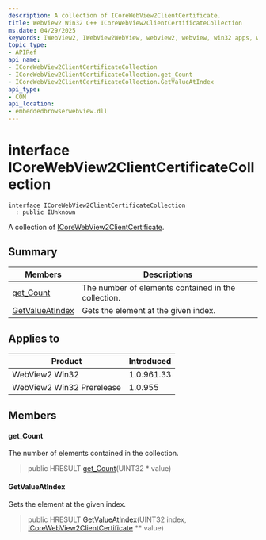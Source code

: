 ```yaml
---
description: A collection of ICoreWebView2ClientCertificate.
title: WebView2 Win32 C++ ICoreWebView2ClientCertificateCollection
ms.date: 04/29/2025
keywords: IWebView2, IWebView2WebView, webview2, webview, win32 apps, win32, edge, ICoreWebView2, ICoreWebView2Controller, browser control, edge html, ICoreWebView2ClientCertificateCollection
topic_type: 
- APIRef
api_name:
- ICoreWebView2ClientCertificateCollection
- ICoreWebView2ClientCertificateCollection.get_Count
- ICoreWebView2ClientCertificateCollection.GetValueAtIndex
api_type:
- COM
api_location:
- embeddedbrowserwebview.dll
---
```


# interface ICoreWebView2ClientCertificateCollection

```
interface ICoreWebView2ClientCertificateCollection
  : public IUnknown
```

A collection of [ICoreWebView2ClientCertificate](icorewebview2clientcertificate.md#icorewebview2clientcertificate).

## Summary

 Members                        | Descriptions
--------------------------------|---------------------------------------------
[get_Count](#get_count) | The number of elements contained in the collection.
[GetValueAtIndex](#getvalueatindex) | Gets the element at the given index.

## Applies to

Product                         | Introduced
--------------------------------|---------------------------------------------
WebView2 Win32            |    1.0.961.33
WebView2 Win32 Prerelease |    1.0.955

## Members

#### get_Count

The number of elements contained in the collection.

> public HRESULT [get_Count](#get_count)(UINT32 * value)

#### GetValueAtIndex

Gets the element at the given index.

> public HRESULT [GetValueAtIndex](#getvalueatindex)(UINT32 index, [ICoreWebView2ClientCertificate](icorewebview2clientcertificate.md#icorewebview2clientcertificate) ** value)

